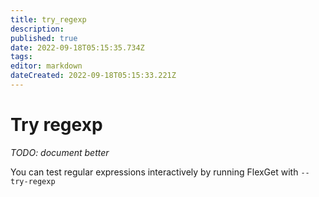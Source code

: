 ```yaml
---
title: try_regexp
description: 
published: true
date: 2022-09-18T05:15:35.734Z
tags: 
editor: markdown
dateCreated: 2022-09-18T05:15:33.221Z
---
```


# Try regexp
*TODO: document better*

You can test regular expressions interactively by running FlexGet with `--try-regexp`